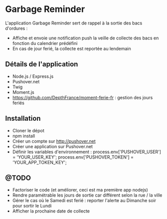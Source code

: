 # Garbage Reminder

L'application Garbage Reminder sert de rappel à la sortie des bacs d'ordures :

- Affiche et envoie une notification push la veille de collecte des bacs en fonction du calendrier prédéfini
- En cas de jour ferié, la collecte est reportée au lendemain

## Détails de l'application
- Node.js / Express.js
- Pushover.net
- Twig
- Moment.js
- https://github.com/DepthFrance/moment-ferie-fr : gestion des jours feriés

## Installation
- Cloner le dépot
- npm install
- Créer un compte sur http://pushover.net
- Créer une application sur Pushover.net
- Définir les variables d'environnement : 
  process.env['PUSHOVER_USER'] = 'YOUR_USER_KEY';
  process.env['PUSHOVER_TOKEN'] =  'YOUR_APP_TOKEN_KEY';

## @TODO
- Factoriser le code (et améliorer, ceci est ma première app nodejs)
- Rendre paramétrable les jours de sortie car différent selon la rue / la ville
- Gérer le cas où le Samedi est ferié : reporter l'alerte au Dimanche soir pour sortir le Lundi
- Afficher la prochaine date de collecte
